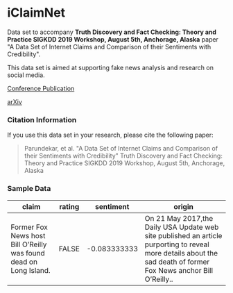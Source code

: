 # iClaimNet

Data set to accompany **Truth Discovery and Fact Checking: Theory and Practice
SIGKDD 2019 Workshop, August 5th, Anchorage, Alaska** paper "A Data Set of Internet Claims and Comparison of their Sentiments with Credibility".

This data set is aimed at supporting fake news analysis and research on social media.

[Conference Publication](https://truth-discovery-kdd2019.github.io/papers/dataset-internet-claims.pdf)

[arXiv](https://arxiv.org/abs/1911.10130)

### Citation Information
If you use this data set in your research, please cite the following paper:

>Parundekar, et al. "A Data Set of Internet Claims and Comparison of their Sentiments with Credibility" Truth Discovery and Fact Checking: Theory and Practice SIGKDD 2019 Workshop, August 5th, Anchorage, Alaska

### Sample Data

| claim             | rating | sentiment | origin |
| ----------------- | ------ | --------- | ------ |
|Former Fox News host Bill O’Reilly was found dead on Long Island. | FALSE | -0.083333333 | On 21 May 2017,the Daily USA Update web site published an article purporting to reveal more details about the sad death of former Fox News anchor Bill O’Reilly..|

